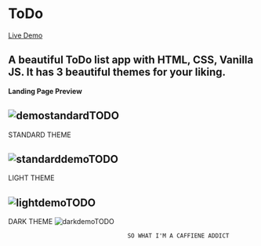 # ToDo
[Live Demo](https://inspiring-palmier-6e7c44.netlify.app/)

A beautiful ToDo list app with HTML, CSS, Vanilla JS. It has 3 beautiful themes for your liking.
-------------------
**Landing Page Preview**

![demostandardTODO](https://github.com/Aryan-Jadon18/ToDo/assets/95238912/bad39ba7-30ff-412b-9783-9dbae6d53c06)
-------------------
STANDARD THEME

![standarddemoTODO](https://github.com/Aryan-Jadon18/ToDo/assets/95238912/5f8cc99a-390b-4027-82c7-fa29804ebed6)
-------------------
LIGHT THEME

![lightdemoTODO](https://github.com/Aryan-Jadon18/ToDo/assets/95238912/978005c2-c79c-48fc-ac19-913509213e14)
-------------------
DARK THEME
![darkdemoTODO](https://github.com/Aryan-Jadon18/ToDo/assets/95238912/ee476dab-9b8f-4cd9-8e1c-e6e425b9bbf5)

                                      SO WHAT I'M A CAFFIENE ADDICT
